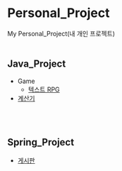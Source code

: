 # Personal_Project
My Personal_Project(내 개인 프로젝트)
</br></br>

## Java_Project
- Game
    - [텍스트 RPG](https://github.com/crupy/Personal_Project/tree/master/Java/Game/TextAdventure)
- [계산기](https://github.com/crupy/Personal_Project/blob/master/Java/Calculator/src/Calculator.java)

</br></br>

## Spring_Project
- [게시판]()
